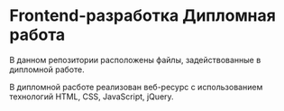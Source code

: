 # Frontend-разработка Дипломная работа
В данном репозитории расположены файлы, задействованные в дипломной работе.

В дипломной расботе реализован веб-ресурс с использованием технологий HTML, CSS, JavaScript, jQuery.
